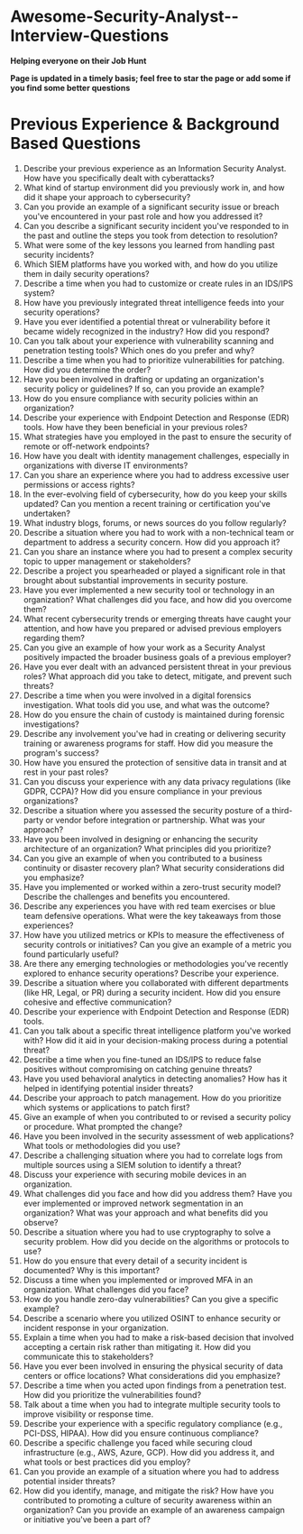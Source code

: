 # Awesome-Security-Analyst--Interview-Questions
**Helping everyone on their Job Hunt**

**Page is updated in a timely basis;  feel free to star the page or add some if you find some better questions**

# **Previous Experience & Background Based Questions**
1) Describe your previous experience as an Information Security Analyst. How have you specifically dealt with cyberattacks?
2) What kind of startup environment did you previously work in, and how did it shape your approach to cybersecurity?
3) Can you provide an example of a significant security issue or breach you've encountered in your past role and how you addressed it?
4) Can you describe a significant security incident you've responded to in the past and outline the steps you took from detection to resolution?
5) What were some of the key lessons you learned from handling past security incidents?
6) Which SIEM platforms have you worked with, and how do you utilize them in daily security operations?
7) Describe a time when you had to customize or create rules in an IDS/IPS system?
8) How have you previously integrated threat intelligence feeds into your security operations?
9) Have you ever identified a potential threat or vulnerability before it became widely recognized in the industry? How did you respond?
10) Can you talk about your experience with vulnerability scanning and penetration testing tools? Which ones do you prefer and why?
11) Describe a time when you had to prioritize vulnerabilities for patching. How did you determine the order?
12) Have you been involved in drafting or updating an organization's security policy or guidelines? If so, can you provide an example?
13) How do you ensure compliance with security policies within an organization?
14) Describe your experience with Endpoint Detection and Response (EDR) tools. How have they been beneficial in your previous roles?
15) What strategies have you employed in the past to ensure the security of remote or off-network endpoints?
16) How have you dealt with identity management challenges, especially in organizations with diverse IT environments?
17) Can you share an experience where you had to address excessive user permissions or access rights?
18) In the ever-evolving field of cybersecurity, how do you keep your skills updated? Can you mention a recent training or certification you've undertaken?
19) What industry blogs, forums, or news sources do you follow regularly?
20) Describe a situation where you had to work with a non-technical team or department to address a security concern. How did you approach it?
21) Can you share an instance where you had to present a complex security topic to upper management or stakeholders?
22) Describe a project you spearheaded or played a significant role in that brought about substantial improvements in security posture.
23) Have you ever implemented a new security tool or technology in an organization? What challenges did you face, and how did you overcome them?
24) What recent cybersecurity trends or emerging threats have caught your attention, and how have you prepared or advised previous employers regarding them?
25) Can you give an example of how your work as a Security Analyst positively impacted the broader business goals of a previous employer?
26) Have you ever dealt with an advanced persistent threat in your previous roles? What approach did you take to detect, mitigate, and prevent such threats?
27) Describe a time when you were involved in a digital forensics investigation. What tools did you use, and what was the outcome?
28) How do you ensure the chain of custody is maintained during forensic investigations?
29) Describe any involvement you've had in creating or delivering security training or awareness programs for staff. How did you measure the program's success?
30) How have you ensured the protection of sensitive data in transit and at rest in your past roles?
31) Can you discuss your experience with any data privacy regulations (like GDPR, CCPA)? How did you ensure compliance in your previous organizations?
32) Describe a situation where you assessed the security posture of a third-party or vendor before integration or partnership. What was your approach?
33) Have you been involved in designing or enhancing the security architecture of an organization? What principles did you prioritize?
34) Can you give an example of when you contributed to a business continuity or disaster recovery plan? What security considerations did you emphasize?
35) Have you implemented or worked within a zero-trust security model? Describe the challenges and benefits you encountered.
36) Describe any experiences you have with red team exercises or blue team defensive operations. What were the key takeaways from those experiences?
37) How have you utilized metrics or KPIs to measure the effectiveness of security controls or initiatives? Can you give an example of a metric you found particularly useful?
38) Are there any emerging technologies or methodologies you've recently explored to enhance security operations? Describe your experience.
39) Describe a situation where you collaborated with different departments (like HR, Legal, or PR) during a security incident. How did you ensure cohesive and effective communication?
40) Describe your experience with Endpoint Detection and Response (EDR) tools.
41) Can you talk about a specific threat intelligence platform you've worked with? How did it aid in your decision-making process during a potential threat?
42) Describe a time when you fine-tuned an IDS/IPS to reduce false positives without compromising on catching genuine threats?
43) Have you used behavioral analytics in detecting anomalies? How has it helped in identifying potential insider threats?
44) Describe your approach to patch management. How do you prioritize which systems or applications to patch first?
45) Give an example of when you contributed to or revised a security policy or procedure. What prompted the change?
46) Have you been involved in the security assessment of web applications? What tools or methodologies did you use?
47) Describe a challenging situation where you had to correlate logs from multiple sources using a SIEM solution to identify a threat?
48) Discuss your experience with securing mobile devices in an organization.
49) What challenges did you face and how did you address them? Have you ever implemented or improved network segmentation in an organization? What was your approach and what benefits did you observe?
50) Describe a situation where you had to use cryptography to solve a security problem. How did you decide on the algorithms or protocols to use?
51)  How do you ensure that every detail of a security incident is documented? Why is this important?
52)  Discuss a time when you implemented or improved MFA in an organization. What challenges did you face?
53)  How do you handle zero-day vulnerabilities? Can you give a specific example?
54)  Describe a scenario where you utilized OSINT to enhance security or incident response in your organization.
55)  Explain a time when you had to make a risk-based decision that involved accepting a certain risk rather than mitigating it. How did you communicate this to stakeholders?
56)  Have you ever been involved in ensuring the physical security of data centers or office locations? What considerations did you emphasize?
57)  Describe a time when you acted upon findings from a penetration test. How did you prioritize the vulnerabilities found?
58)  Talk about a time when you had to integrate multiple security tools to improve visibility or response time.
59)  Describe your experience with a specific regulatory compliance (e.g., PCI-DSS, HIPAA). How did you ensure continuous compliance?
60)   Describe a specific challenge you faced while securing cloud infrastructure (e.g., AWS, Azure, GCP). How did you address it, and what tools or best practices did you employ?
61)   Can you provide an example of a situation where you had to address potential insider threats?
62)   How did you identify, manage, and mitigate the risk? How have you contributed to promoting a culture of security awareness within an organization? Can you provide an example of an awareness campaign or initiative you've been a part of?




